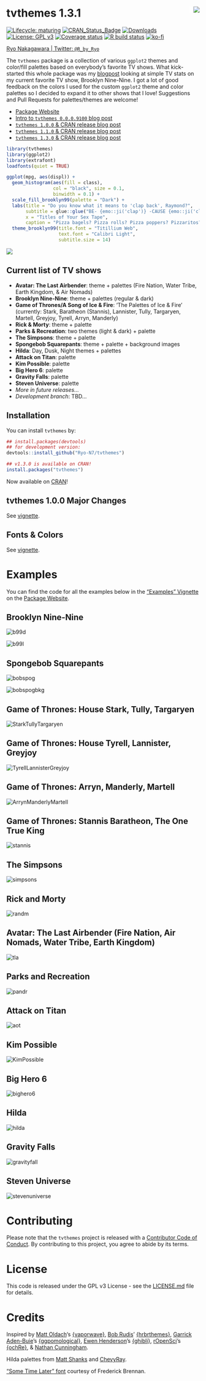 
<!-- README.md is generated from README.Rmd. Please edit that file -->

# tvthemes 1.3.1 <img src="man/figures/logo.png" align="right" style="padding-left:10px;background-color:white;" />

<!-- badges: start -->

[![Lifecycle:
maturing](https://img.shields.io/badge/lifecycle-maturing-blue.svg)](https://lifecycle.r-lib.org/articles/stages.html)
[![CRAN_Status_Badge](http://www.r-pkg.org/badges/version/tvthemes)](https://CRAN.R-project.org/package=tvthemes)
[![Downloads](http://cranlogs.r-pkg.org/badges/tvthemes)](https://cran.r-project.org/package=tvthemes)
[![License: GPL
v3](https://img.shields.io/badge/License-GPLv3-blue.svg)](https://www.gnu.org/licenses/gpl-3.0)
[![Coverage
status](https://codecov.io/gh/Ryo-N7/tvthemes/branch/master/graph/badge.svg)](https://app.codecov.io/gh/Ryo-N7/tvthemes?branch=master/)
[![R build
status](https://github.com/Ryo-N7/tvthemes/workflows/R-CMD-check/badge.svg)](https://github.com/Ryo-N7/tvthemes/actions)
[![ko-fi](https://ko-fi.com/img/githubbutton_sm.svg)](https://ko-fi.com/O4O342A2A)
<!-- badges: end -->

[Ryo Nakagawara \| Twitter: `@R_by_Ryo`](https://twitter.com/R_by_Ryo/)

The `tvthemes` package is a collection of various `ggplot2` themes and
color/fill palettes based on everybody’s favorite TV shows. What
kick-started this whole package was my
[blogpost](https://ryo-n7.github.io/2019-02-15-visualize-brooklyn-nine-nine/)
looking at simple TV stats on my current favorite TV show, Brooklyn
Nine-Nine. I got a lot of good feedback on the colors I used for the
custom `ggplot2` theme and color palettes so I decided to expand it to
other shows that I love! Suggestions and Pull Requests for
palettes/themes are welcome!

-   [Package Website](https://ryo-n7.github.io/tvthemes/)
-   [Intro to `tvthemes 0.0.0.9100` blog
    post](https://ryo-n7.github.io/2019-05-16-introducing-tvthemes-package/)
-   [`tvthemes 1.0.0` & CRAN release blog
    post](https://ryo-n7.github.io/2019-09-06-tvthemes-CRAN-announcement/)
-   [`tvthemes 1.1.0` & CRAN release blog
    post](https://ryo-n7.github.io/2019-11-04-tvthemes-1.1.0-announcement/)
-   [`tvthemes 1.3.0` & CRAN release blog
    post](https://ryo-n7.github.io/2022-03-17-tvthemes-1.3.0-announcement/)

``` r
library(tvthemes)
library(ggplot2)
library(extrafont)
loadfonts(quiet = TRUE)

ggplot(mpg, aes(displ)) +
  geom_histogram(aes(fill = class), 
                 col = "black", size = 0.1,
                 binwidth = 0.1) +
  scale_fill_brooklyn99(palette = "Dark") +
  labs(title = "Do you know what it means to 'clap back', Raymond?",
       subtitle = glue::glue("BE- {emo::ji('clap')} -CAUSE {emo::ji('clap')} I {emo::ji('clap')} DO {emo::ji('clap')} !"),
       x = "Titles of Your Sex Tape",
       caption = "Pizza bagels? Pizza rolls? Pizza poppers? Pizzaritos? Pizza pockets?") +
  theme_brooklyn99(title.font = "Titillium Web",
                   text.font = "Calibri Light",
                   subtitle.size = 14)
```

![](man/figures/README-b99header-1.png)

## Current list of TV shows

-   **Avatar: The Last Airbender**: theme + palettes (Fire Nation, Water
    Tribe, Earth Kingdom, & Air Nomads)
-   **Brooklyn Nine-Nine**: theme + palettes (regular & dark)
-   **Game of Thrones/A Song of Ice & Fire**: ‘The Palettes of Ice &
    Fire’ (currently: Stark, Baratheon (Stannis), Lannister, Tully,
    Targaryen, Martell, Greyjoy, Tyrell, Arryn, Manderly)
-   **Rick & Morty**: theme + palette
-   **Parks & Recreation**: two themes (light & dark) + palette
-   **The Simpsons**: theme + palette
-   **Spongebob Squarepants**: theme + palette + background images
-   **Hilda**: Day, Dusk, Night themes + palettes
-   **Attack on Titan**: palette
-   **Kim Possible**: palette
-   **Big Hero 6**: palette
-   **Gravity Falls**: palette
-   **Steven Universe**: palette
-   *More in future releases…*
-   *Development branch*: TBD…

## Installation

You can install `tvthemes` by:

``` r
## install.packages(devtools)
## for development version:
devtools::install_github("Ryo-N7/tvthemes")

## v1.3.0 is available on CRAN!
install.packages("tvthemes")
```

Now available on [CRAN](https://CRAN.R-project.org/package=tvthemes)!

## tvthemes 1.0.0 Major Changes

See
[vignette](https://ryo-n7.github.io/tvthemes/articles/tvthemes-1_0_0.html).

## Fonts & Colors

See
[vignette](https://ryo-n7.github.io/tvthemes/articles/fonts-and-colors.html).

# Examples

You can find the code for all the examples below in the [“Examples”
Vignette](https://ryo-n7.github.io/tvthemes/articles/examples.html) on
the [Package Website](https://ryo-n7.github.io/tvthemes/).

## Brooklyn Nine-Nine

![b99d](man/figures/README-b99header-1.png)

![b99l](man/figures/b99regpal_plot.png)

## Spongebob Squarepants

![bobspog](man/figures/sponge_plot.png)

![bobspogbkg](man/figures/bobspog.bg.png)

## Game of Thrones: House Stark, Tully, Targaryen

![StarkTullyTargaryen](man/figures/starktullytargaryen.png)

## Game of Thrones: House Tyrell, Lannister, Greyjoy

![TyrellLannisterGreyjoy](man/figures/tyrelllannistergreyjoy.png)

## Game of Thrones: Arryn, Manderly, Martell

![ArrynManderlyMartell](man/figures/arrynmanderlymartell.png)

## Game of Thrones: Stannis Baratheon, The One True King

![stannis](man/figures/stannis.png)

## The Simpsons

![simpsons](man/figures/simpsons_plot.png)

## Rick and Morty

![randm](man/figures/rickmorty_plot.png)

## Avatar: The Last Airbender (Fire Nation, Air Nomads, Water Tribe, Earth Kingdom)

![tla](man/figures/lastairbender.png)

## Parks and Recreation

![pandr](man/figures/parksandrec_both.png)

## Attack on Titan

![aot](man/figures/attackontitan.png)

## Kim Possible

![KimPossible](man/figures/kimpossible.png)

## Big Hero 6

![bighero6](man/figures/bighero6.png)

## Hilda

![hilda](man/figures/hilda.png)

## Gravity Falls

![gravityfall](man/figures/gravityfalls.png)

## Steven Universe

![stevenuniverse](man/figures/stevenuniverse.png)

# Contributing

Please note that the `tvthemes` project is released with a [Contributor
Code of
Conduct](https://github.com/Ryo-N7/tvthemes/blob/master/CODE_OF_CONDUCT.md).
By contributing to this project, you agree to abide by its terms.

# License

This code is released under the GPL v3 License - see the
[LICENSE.md](https://github.com/Ryo-N7/tvthemes/blob/master/LICENSE.md)
file for details.

# Credits

Inspired by [Matt Oldach](https://twitter.com/MattOldach/)‘s
[{vaporwave}](https://github.com/moldach/vapoRwave/), [Bob
Rudis](https://twitter.com/hrbrmstr/)’
[{hrbrthemes}](https://github.com/hrbrmstr/hrbrthemes/), [Garrick
Aden-Buie](https://twitter.com/grrrck/)’s
[{ggpomological}](https://github.com/gadenbuie/ggpomological/), [Ewen
Henderson](https://twitter.com/ewen_/)’s
[{ghibli}](https://github.com/ewenme/ghibli/),
[rOpenSci](https://github.com/ropenscilabs/)’s
[{ochRe}](https://github.com/hollylkirk/ochRe), & [Nathan
Cunningham](http://www.nathancunn.com/2017-07-16-simpsons-characters/).

Hilda palettes from [Matt
Shanks](https://www.mattshanks.com.au/colour-palette-reference-hilda/)
and [ChevyRay](https://imgur.com/a/6oY8c6k).

[“Some Time Later” font](https://github.com/ctrlcctrlv/some-time-later)
courtesy of Frederick Brennan.
